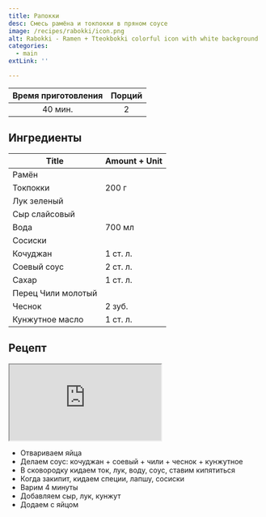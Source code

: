 ```yaml
---
title: Рапокки
desc: Смесь рамёна и токпокки в пряном соусе
image: /recipes/rabokki/icon.png
alt: Rabokki - Ramen + Tteokbokki colorful icon with white background
categories:
  - main
extLink: ''

---
```


| Время приготовления |   Порций   |
|:-------------------:|:----------:|
|     40 мин.      | 2 |

## Ингредиенты

| Title                           | Amount + Unit |
|---------------------------------|---------------|
| Рамён                           |               |
| Токпокки                        | 200 г         |
| Лук зеленый                     |               |
| Сыр слайсовый                   |               |
| Вода                            | 700 мл        |
| Сосиски                         |               |
| Кочуджан                        | 1 ст. л.      |
| Соевый соус                      | 2 ст. л.      |
| Сахар                           | 1 ст. л.      |
| Перец Чили молотый             |               |
| Чеснок                          | 2 зуб.        |
| Кунжутное масло                 | 1 ст. л.      |

## Рецепт

<iframe src="https://www.youtube.com/embed/1dv6DxXhS88" ></iframe>

- Отвариваем яйца
- Делаем соус: кочуджан + соевый + чили + чеснок + кунжутное 
- В сковородку кидаем ток, лук, воду, соус, ставим кипятиться
- Когда закипит, кидаем специи, лапшу, сосиски
- Варим 4 минуты
- Добавляем сыр, лук, кунжут
- Додаем с яйцом